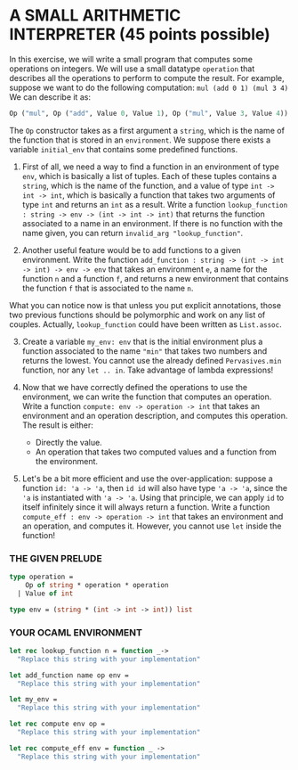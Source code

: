 # A SMALL ARITHMETIC INTERPRETER  (45 points possible)
In this exercise, we will write a small program that computes some operations on integers. We will use a small datatype `operation` that describes all the operations to perform to compute the result. For example, suppose we want to do the following computation:
`mul (add 0 1) (mul 3 4)`
We can describe it as: 
```ocaml
Op ("mul", Op ("add", Value 0, Value 1), Op ("mul", Value 3, Value 4))
```
The `Op` constructor takes as a first argument a `string`, which is the name of the function that is stored in an `environment`. We suppose there exists a variable `initial_env` that contains some predefined functions.

1. First of all, we need a way to find a function in an environment of type `env`, which is basically a list of tuples. Each of these tuples contains a `string`, which is the name of the function, and a value of type `int -> int -> int`, which is basically a function that takes two arguments of type `int` and returns an `int` as a result.
Write a function `lookup_function : string -> env -> (int -> int -> int)` that returns the function associated to a name in an environment. If there is no function with the name given, you can return `invalid_arg "lookup_function"`.

2. Another useful feature would be to add functions to a given environment. Write the function `add_function : string -> (int -> int -> int) -> env -> env` that takes an environment `e`, a name for the function `n` and a function `f`, and returns a new environment that contains the function `f` that is associated to the name `n`.

What you can notice now is that unless you put explicit annotations, those two previous functions should be polymorphic and work on any list of couples. Actually, `lookup_function` could have been written as `List.assoc`.

3. Create a variable `my_env: env` that is the initial environment plus a function associated to the name `"min"` that takes two numbers and returns the lowest. You cannot use the already defined `Pervasives.min` function, nor any `let .. in`. Take advantage of lambda expressions!

4. Now that we have correctly defined the operations to use the environment, we can write the function that computes an operation. Write a function `compute: env -> operation -> int` that takes an environment and an operation description, and computes this operation. The result is either:
    * Directly the value.
    * An operation that takes two computed values and a function from the environment.

5. Let's be a bit more efficient and use the over-application: suppose a function `id: 'a -> 'a`, then `id id` will also have type `'a -> 'a`, since the `'a` is instantiated with `'a -> 'a`. Using that principle, we can apply `id` to itself infinitely since it will always return a function. Write a function `compute_eff : env -> operation -> int` that takes an environment and an operation, and computes it. However, you cannot use `let` inside the function!

### THE GIVEN PRELUDE
```ocaml
type operation =
    Op of string * operation * operation
  | Value of int

type env = (string * (int -> int -> int)) list
```

### YOUR OCAML ENVIRONMENT
```ocaml
let rec lookup_function n = function _->
  "Replace this string with your implementation"

let add_function name op env =
  "Replace this string with your implementation"

let my_env =
  "Replace this string with your implementation"

let rec compute env op =
  "Replace this string with your implementation"

let rec compute_eff env = function _ ->
  "Replace this string with your implementation"
```
